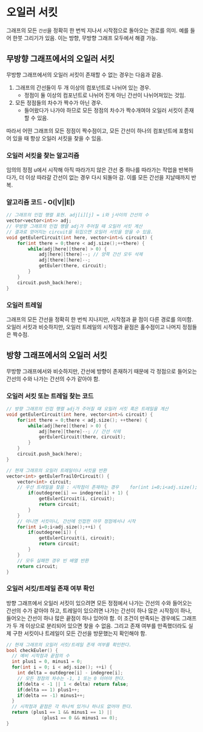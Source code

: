 # 오일러 서킷

그래프의 모든 `간선`을 정확히 한 번씩 지나서 시작점으로 돌아오는 경로를 의미. 예를 들어 한붓 그리기가 있음. 이는 방향, 무방향 그래프 모두에서 해결 가능.

## 무방향 그래프에서의 오일러 서킷

무방향 그래프에서의 오일러 서킷이 존재할 수 없는 경우는 다음과 같음.

1. 그래프의 간선들이 두 개 이상의 컴포넌트로 나뉘어 있는 경우.
	- 정점이 둘 이상의 컴포넌트로 나뉘어 진게 아닌 간선이 나뉘어져있는 것임.
2. 모든 정점들의 차수가 짝수가 아닌 경우.
	- 들어왔다가 나가야 하므로 모든 정점의 차수가 짝수개여야 오일러 서킷이 존재할 수 있음.

따라서 어떤 그래프의 모든 정점이 짝수점이고, 모든 간선이 하나의 컴포넌트에 포함되어 있을 때 항상 오일러 서킷을 찾을 수 있음.

### 오일러 서킷을 찾는 알고리즘

임의의 정점 u에서 시작해 아직 따라가지 않은 간선 중 하나를 따라가는 작업을 반복하다가, 더 이상 따라갈 간선이 없는 경우 다시 되돌아 감. 이를 모든 간선을 지날때까지 반복.

### 알고리즘 코드 - O(|V||E|)
```cpp
// 그래프의 인접 행렬 표현. adj[i][j] = i와 j사이의 간선의 수
vector<vector<int>> adj;
// 무방향 그래프의 인접 행렬 adj가 주어질 때 오일러 서킷 계산
// 결과로 얻어지는 circuit을 뒤집으면 오일러 서킷을 얻을 수 있음.
void getEulerCircuit(int here, vector<int>& circuit) {
	for(int there = 0;there < adj.size();++there) {
		while(adj[here][there] > 0) {
			adj[here][there]--; // 양쪽 간선 모두 삭제
			adj[there][here]--;
			getEuler(there, circuit);
		}
	}
	circuit.push_back(here);
}
```

### 오일러 트레일

그래프의 모든 간선을 정확히 한 번씩 지나지만, 시작점과 끝 점이 다른 경로를 의미함.
오일러 서킷과 비슷하지만, 오일러 트레일의 시작점과 끝점은 홀수점이고 나머지 정점들은 짝수점.


## 방향 그래프에서의 오일러 서킷


무방향 그래프에서와 비슷하지만, 간선에 방향이 존재하기 때문에 각 정점으로 들어오는 간선의 수와 나가는 간선의 수가 같아야 함.

### 오일러 서킷 또는 트레일 찾는 코드

```cpp
// 방향 그래프의 인접 행렬 adj가 주어질 때 오일러 서킷 혹은 트레일을 계산
void getEulerCircuit(int here, vector<int>& circuit) {
	for(int there = 0;there < adj.size(); ++there) {
		while(adj[here][there] > 0) {
			adj[here][there]--; // 간선 삭제
			gerEulerCircuit(there, circuit);
		}
	}
	circuit.push_back(here);
}

// 현재 그래프의 오일러 트레일이나 서킷을 반환
vector<int> getEulerTrailOrCircuit() {
	vector<int> circuit;
	// 우선 트레일을 찾음 : 시작점이 존재하는 경우	for(int i=0;i<adj.size();++i) {
		if(outdegree[i] == indegree[i] + 1) {
			getEulerCircuit(i, circuit);
			return circuit;
		}
	}
	// 아니면 서킷이니, 간선에 인접한 아무 정점에서나 시작
	for(int i=0;i<adj.size();++i) {
		if(outdegree[i]) {
			getEulerCircuit(i, circuit);
			return circuit;
		}
	}
	// 모두 실패한 경우 빈 배열 반환
	return circuit;
}
```

### 오일러 서킷/트레일 존재 여부 확인

방향 그래프에서 오일러 서킷이 있으려면 모든 정점에서 나가는 간선의 수와 들어오는 간선의 수가 같아야 하고, 트레일이 있으려면 나가는 간선이 하나 많은 시작점이 하나, 들어오는 간선이 하나 많은 끝점이 하나 있어야 함. 이 조건이 만족되는 경우에도 그래프가 두 개 이상으로 분리되어 있으면 찾을 수 없음. 그리고 존재 여부를 만족했더라도 실제 구한 서킷이나 트레일이 모든 간선을 방문했는지 확인해야 함.


```cpp
// 현재 그래프의 오일러 서킷/트레일 존재 여부를 확인한다.
bool checkEuler() {
  // 예비 시작점과 끝점의 수
  int plus1 = 0, minus1 = 0;
  for(int i = 0; i < adj.size(); ++i) {
    int delta = outdegree[i] - indegree[i];
    // 모든 정점의 차수는 -1, 1 또는 0 이어야 한다.
    if(delta < -1 || 1 < delta) return false;
    if(delta == 1) plus1++; 
    if(delta == -1) minus1++;
  }
  // 시작점과 끝점은 각 하나씩 있거나 하나도 없어야 한다.
  return (plus1 == 1 && minus1 == 1) || 
			 (plus1 == 0 && minus1 == 0);
}


```













